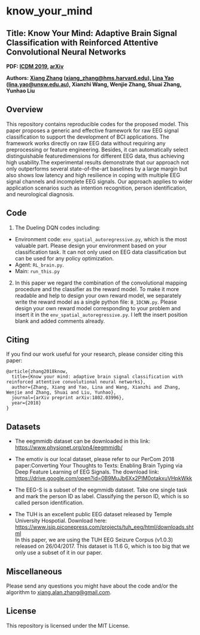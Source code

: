 # know_your_mind
## Title: Know Your Mind: Adaptive Brain Signal Classification with Reinforced Attentive Convolutional Neural Networks

**PDF: [ICDM 2019](https://www.computer.org/csdl/proceedings-article/icdm/2019/460400a896/1h5XNhDJV1S), [arXiv](https://arxiv.org/abs/1802.03996)**

**Authors: [Xiang Zhang](http://xiangzhang.info/) (xiang_zhang@hms.harvard.edu), [Lina Yao](https://www.linayao.com/) (lina.yao@unsw.edu.au), Xianzhi Wang, Wenjie Zhang, Shuai Zhang, Yunhao Liu**

## Overview
This repository contains reproducible codes for the proposed model.
This paper proposes a generic and effective framework for raw EEG signal classification to support the development of BCI applications. The framework works directly on raw EEG data without requiring any preprocessing or feature engineering. Besides, it can automatically select distinguishable featuredimensions for different EEG data, thus achieving high usability.The experimental results demonstrate that our approach not only outperforms several state-of-the-art baselines by a large margin but also shows low latency and high resilience in coping with multiple EEG signal channels and incomplete EEG signals. Our approach applies to wider application scenarios such as intention recognition, person identification, and neurological diagnosis.


## Code
1. The Dueling DQN codes including: 
  - Environment code: `env_spatial_autoregressive.py`, which is the most valuable part. Please design your environment based on your classification task. It can not only used on EEG data classification but can be used for any policy optimization.
  - Agent: `RL_brain.py`. 
  - Main: `run_this.py`


2. In this paper we regard the combination of the convolutional mapping procedure and the classifier as the reward model. To make it more readable and help to design your own reward model, we separately write the reward model as a single python file: `B_1DCNN.py`. Please design your own reward model corresponding to your problem and insert it in the `env_spatial_autoregressive.py`. I left the insert position blank and added comments already.


## Citing
If you find our work useful for your research, please consider citing this paper:

    @article{zhang2018know,
      title={Know your mind: adaptive brain signal classification with reinforced attentive convolutional neural networks},
      author={Zhang, Xiang and Yao, Lina and Wang, Xianzhi and Zhang, Wenjie and Zhang, Shuai and Liu, Yunhao},
      journal={arXiv preprint arXiv:1802.03996},
      year={2018}
    }

## Datasets
- The eegmmidb dataset can be downloaded in this link:
https://www.physionet.org/pn4/eegmmidb/

- The emotiv is our local dataset, please refer to our PerCom 2018 paper:Converting Your Thoughts to Texts: Enabling Brain Typing via Deep Feature Learning of EEG Signals. The download link: 
https://drive.google.com/open?id=0B9MuJb6Xx2PIM0otakxuVHpkWkk

- The EEG-S is a subset of the eegmmidb dataset. Take one single task and mark the person ID as label. Classifying the person ID, which is so called person identification.

- The TUH is an excellent public EEG dataset released by Temple University Hospotial. Download here: https://www.isip.piconepress.com/projects/tuh_eeg/html/downloads.shtml  
In this paper, we are using the TUH EEG Seizure Corpus (v1.0.3) released on 26/04/2017. This dataset is 11.6 G, which is too big that we only use a subset of it in our paper.



## Miscellaneous

Please send any questions you might have about the code and/or the algorithm to <xiang.alan.zhang@gmail.com>.


## License

This repository is licensed under the MIT License.

